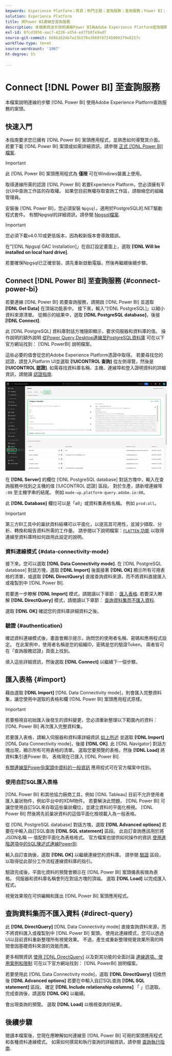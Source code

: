 ```yaml
---
keywords: Experience Platform；首頁；熱門主題；查詢服務；查詢服務；Power BI；power bi；連線到查詢服務；
solution: Experience Platform
title: 將Power BI連線至查詢服務
description: 本檔案將逐步說明連線Power BI與Adobe Experience Platform查詢服務的步驟。
exl-id: 8fcd3056-aac7-4226-a354-ed7fb8fe9ad7
source-git-commit: 668b2624b7a23b570a3869f87245009379e8257c
workflow-type: tm+mt
source-wordcount: '1067'
ht-degree: 1%

---
```


# Connect [!DNL Power BI] 至查詢服務

本檔案說明連線的步驟 [!DNL Power BI] 使用Adobe Experience Platform查詢服務的案頭。

## 快速入門

本指南要求您已擁有 [!DNL Power BI] 案頭應用程式，並熟悉如何導覽其介面。 若要下載 [!DNL Power BI] 案頭或如需詳細資訊，請參閱 [正式 [!DNL Power BI] 檔案](https://docs.microsoft.com/zh-tw/power-bi/).

>[!IMPORTANT]
>
> 此 [!DNL Power BI] 案頭應用程式為 **僅限** 可在Windows裝置上使用。

取得連線所需的認證 [!DNL Power BI] 若要Experience Platform，您必須擁有平台UI中查詢工作區的存取權。 如果您目前無權存取查詢工作區，請聯絡您的組織管理員。

安裝後 [!DNL Power BI]，您必須安裝 `Npgsql`，適用於PostgreSQL的.NET驅動程式套件。 有關Npgsql的詳細資訊，請參閱 [Npgsql檔案](https://www.npgsql.org/doc/index.html).

>[!IMPORTANT]
>
>您必須下載v4.0.10或更低版本，因為較新版本會導致錯誤。

在&quot;[!DNL Npgsql GAC Installation]」在自訂設定畫面上，選取 **[!DNL Will be installed on local hard drive]**.

若要確保Npgsql已正確安裝，請先重新啟動電腦，然後再繼續後續步驟。

## Connect [!DNL Power BI] 至查詢服務 {#connect-power-bi}

若要連線 [!DNL Power BI] 若要查詢服務，請開啟 [!DNL Power BI] 並選取 **[!DNL Get Data]** 在頂端功能表中。 接下來，輸入&quot;[!DNL PostgreSQL]」以縮小資料來源清單。 從顯示的結果中，選取 **[!DNL PostgreSQL database]**，後接 **[!DNL Connect]**.

此 [!DNL PostgreSQL] 資料庫對話方塊隨即顯示，要求伺服器和資料庫的值。 操作說明的額外說明 [從Power Query Desktop連線至PostgreSQL資料庫](https://learn.microsoft.com/en-us/power-query/connectors/postgresql#connect-to-a-postgresql-database-from-power-query-desktop) 可在以下官方網站找到： [!DNL PowerBI] 說明檔案。

這些必要的值會從您的Adobe Experience Platform憑證中取得。 若要尋找您的認證，請登入Platform UI並選取 **[!UICONTROL 查詢]** 從左側導覽，然後是 **[!UICONTROL 認證]**. 如需尋找資料庫名稱、主機、連線埠和登入證明資料的詳細資訊，請閱讀 [認證指南](../ui/credentials.md).

![「Experience Platform查詢」工作區中反白了「認證」索引標籤和「過期認證」。](../images/clients/power-bi/query-service-credentials-page.png)

在 **[!DNL Server]** 的欄位 [!DNL PostgreSQL database] 對話方塊中，輸入在查詢服務中找到之主機的值 [!UICONTROL 認證] 區段。 對於生產，請新增連線埠 `:80` 至主機字串的結尾。 例如 `made-up.platform-query.adobe.io:80`。

此 **[!DNL Database]** 欄位可以是「all」或資料集表格名稱。 例如 `prod:all`。

>[!IMPORTANT]
>
>第三方BI工具中的巢狀資料結構可以平面化，以提高其可用性，並減少擷取、分析、轉換和報告資料所需的工作量。 請參閱以下說明檔案：[`FLATTEN` 功能](../essential-concepts/flatten-nested-data.md) 以取得連線至資料庫時如何啟用此設定的說明。

### 資料連線模式 {#data-connectivity-mode}

接下來，您可以選取 **[!DNL Data Connectivity mode]**. 在 [!DNL PostgreSQL database] 對話方塊，選取 **[!DNL Import]** 後面接著 **[!DNL OK]** 顯示所有可用表格的清單，或選取 **[!DNL DirectQuery]** 直接查詢資料來源，而不將資料直接匯入或複製到中 [!DNL Power BI].

若要進一步瞭解 **[!DNL Import]** 模式，請閱讀以下章節： [匯入表格](#import). 若要深入瞭解 **[!DNL DirectQuery]** 模式，請閱讀以下章節： [查詢資料集而不匯入資料](#direct-query).

選取 **[!DNL OK]** 確認您的資料庫詳細資料之後。

### 驗證 {#authentication}

確認資料連線模式後，畫面會顯示提示，詢問您的使用者名稱、密碼和應用程式設定。 在此案例中，使用者名稱是您的組織ID，密碼是您的驗證Token。 兩者皆可在「查詢服務認證」頁面上找到。

填入這些詳細資訊，然後選取 **[!DNL Connect]** 以繼續下一個步驟。

## 匯入表格 {#import}

藉由選取 **[!DNL Import]** [!DNL Data Connectivity mode]，則會匯入完整資料集，讓您使用中選取的表格和欄 [!DNL Power BI] 案頭應用程式原樣。

>[!IMPORTANT]
>
>若要檢視自初始匯入後發生的資料變更，您必須重新整理以下範圍內的資料： [!DNL Power BI] 再次匯入完整資料集。

若要匯入表格，請輸入伺服器和資料庫詳細資訊 [如上所述](#connect-power-bi) 並選取 **[!DNL Import]** [!DNL Data Connectivity mode]，後接 **[!DNL OK]**. 此 [!DNL Navigator] 對話方塊出現，顯示所有可用表格的清單。 選取您要預覽的表格，然後 **[!DNL Load]** 將資料集引進Power BI。 表格現在已匯入 [!DNL Power BI].

[有關連線至PowerBi案頭中資料的一般資訊](https://learn.microsoft.com/en-us/power-bi/connect-data/desktop-quickstart-connect-to-data#connect-to-data) 應用程式可在官方檔案中找到。

### 使用自訂SQL匯入表格

[!DNL Power BI] 和其他協力廠商工具，例如 [!DNL Tableau] 目前不允許使用者匯入巢狀物件，例如平台中的XDM物件。 若要解決此問題， [!DNL Power BI] 可讓您使用自訂SQL來存取這些巢狀欄位，並建立資料的平面化檢視。 [!DNL Power BI] 然後將先前巢狀資料的這個平面化檢視載入為一般表格。

從 [!DNL PostgreSQL database] 對話方塊，選取 **[!DNL Advanced options]** 若要在中輸入自訂SQL查詢 **[!DNL SQL statement]** 區段。 此自訂查詢應該用於將JSON名稱 — 值配對平面化為表格格式。 官方檔案也提供如何操作的資訊 [使用進階選項中的SQL陳述式連線PowerBI](https://learn.microsoft.com/en-us/power-query/connectors/postgresql#connect-using-advanced-options).

輸入自訂查詢後，選取 **[!DNL OK]** 以繼續連線您的資料庫。 請參閱 [驗證](#authentication) 區段，以取得從此部分工作流程連線資料庫的指引。

驗證完成後，平面化資料的預覽會顯示在 [!DNL Power BI] 案頭儀表板做為表格。 伺服器和資料庫名稱會列在對話方塊的頂端。 選取 **[!DNL Load]** 以完成匯入程式。

視覺效果現在可供編輯和匯出 [!DNL Power BI] 案頭應用程式。

## 查詢資料集而不匯入資料 {#direct-query}

此 **[!DNL DirectQuery]** [!DNL Data Connectivity mode] 直接查詢資料來源，而不將資料匯入或複製到中 [!DNL Power BI] 案頭。 使用此連線模式，您可以透過UI以目前資料重新整理所有視覺效果。 不過，產生或重新整理視覺效果所需的時間會因基礎資料來源的效能而異。

更多相關資訊 [使用 [!DNL DirectQuery]](https://learn.microsoft.com/en-us/power-bi/connect-data/desktop-use-directquery) 以及對其功能的全面討論 [連線選項、使用案例和限制](https://learn.microsoft.com/en-us/power-bi/connect-data/desktop-directquery-about) 可在以下官方網站找到： [!DNL PowerBI] 說明檔案。

若要使用此 [!DNL Data Connectivity mode]，選取 **[!DNL DirectQuery]** 切換然後 **[!DNL Advanced options]** 若要在中輸入自訂SQL查詢 **[!DNL SQL statement]** 區段。 確定 **[!DNL Include relationship columns]** 「 」已選取。 完成查詢後，請選取 **[!DNL OK]** 以繼續。

會出現查詢的預覽。 選取 **[!DNL Load]** 以檢視查詢的結果。

## 後續步驟

閱讀本檔案後，您現在應瞭解如何連線至 [!DNL Power BI] 可用的案頭應用程式和各種資料連線模式。 如需如何撰寫和執行查詢的詳細資訊，請參閱 [查詢執行指南](../best-practices/writing-queries.md).
